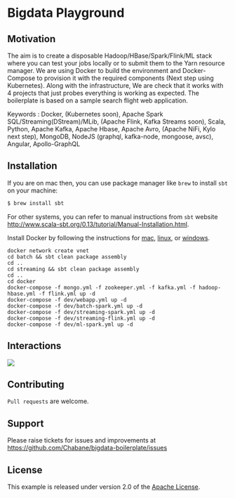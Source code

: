 # Bigdata Playground

## Motivation
The aim is to create a disposable Hadoop/HBase/Spark/Flink/ML stack where you can test your jobs locally or to submit them to the Yarn resource manager. We are using Docker to build the environment and Docker-Compose to provision it with the required components (Next step using Kubernetes). Along with the infrastructure, We are check that it works with 4 projects that just probes everything is working as expected. The boilerplate is based on a sample search flight web application.

Keywords : Docker, (Kubernetes soon), Apache Spark SQL/Streaming(DStream)/MLib, (Apache Flink, Kafka Streams soon), Scala, Python, Apache Kafka, Apache Hbase, Apache Avro, (Apache NiFi, Kylo next step), MongoDB, NodeJS (graphql, kafka-node, mongoose, avsc), Angular, Apollo-GraphQL

## Installation
If you are on mac then, you can use package manager like `brew` to install `sbt` on your machine:

```bash
$ brew install sbt
```

For other systems, you can refer to manual instructions from `sbt` website http://www.scala-sbt.org/0.13/tutorial/Manual-Installation.html. 

Install Docker by following the instructions for <a href='https://docs.docker.com/mac/step_one/'>mac</a>, <a href='https://docs.docker.com/linux/step_one/'>linux</a>, or <a href='https://docs.docker.com/windows/step_one/'>windows</a>.

```
docker network create vnet
cd batch && sbt clean package assembly
cd ..
cd streaming && sbt clean package assembly
cd ..
cd docker
docker-compose -f mongo.yml -f zookeeper.yml -f kafka.yml -f hadoop-hbase.yml -f flink.yml up -d
docker-compose -f dev/webapp.yml up -d
docker-compose -f dev/batch-spark.yml up -d
docker-compose -f dev/streaming-spark.yml up -d
docker-compose -f dev/streaming-flink.yml up -d
docker-compose -f dev/ml-spark.yml up -d
```

## Interactions
<img src='https://image.ibb.co/cEtkv7/search_flight_simple_v2.png'/>

## Contributing
`Pull requests` are welcome.

## Support
Please raise tickets for issues and improvements at https://github.com/Chabane/bigdata-boilerplate/issues

## License
This example is released under version 2.0 of the [Apache License](LICENSE).

